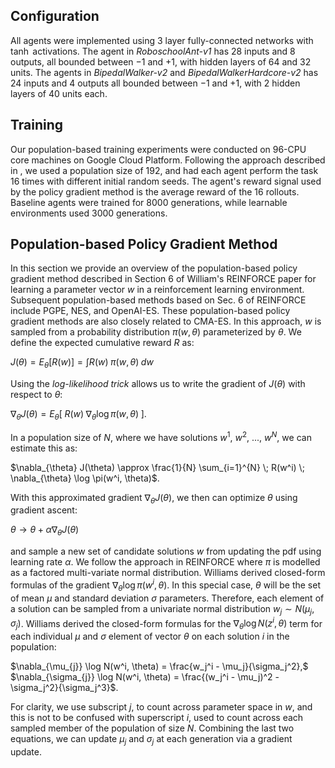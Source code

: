 ## Configuration

All agents were implemented using 3 layer fully-connected networks with $\tanh$ activations. The agent in *RoboschoolAnt-v1* has 28 inputs and 8 outputs, all bounded between $-1$ and $+1$, with hidden layers of 64 and 32 units. The agents in *BipedalWalker-v2* and *BipedalWalkerHardcore-v2* has 24 inputs and 4 outputs all bounded between $-1$ and $+1$, with 2 hidden layers of 40 units each.

## Training

Our population-based training experiments were conducted on 96-CPU core machines on Google Cloud Platform. Following the approach described in <dt-cite key="stablees"></dt-cite>, we used a population size of 192, and had each agent perform the task 16 times with different initial random seeds. The agent's reward signal used by the policy gradient method is the average reward of the 16 rollouts. Baseline agents were trained for 8000 generations, while learnable environments used 3000 generations.

## Population-based Policy Gradient Method

In this section we provide an overview of the population-based policy gradient method described in Section 6 of William's REINFORCE<dt-cite key="williams1992"></dt-cite> paper for learning a parameter vector $w$ in a reinforcement learning environment. Subsequent population-based methods based on Sec. 6 of REINFORCE include PGPE<dt-cite key="pepg"></dt-cite>, NES<dt-cite key="wierstra2008natural"></dt-cite>, and OpenAI-ES<dt-cite key="openai_es"></dt-cite>. These population-based policy gradient methods are also closely related to CMA-ES<dt-cite key="cmaes,akimoto2012theoretical"></dt-cite>. In this approach, $w$ is sampled from a probability distribution $\pi(w, \theta)$ parameterized by $\theta$. We define the expected cumulative reward $R$ as:

$J(\theta) = E_{\theta}[R(w)] = \int R(w) \; \pi(w, \theta) \; dw$

Using the *log-likelihood trick* allows us to write the gradient of $J(\theta)$ with respect to $\theta$:

$\nabla_{\theta} J(\theta) = E_{\theta}[ \; R(w)  \; \nabla_{\theta} \log \pi(w, \theta) \; ]$.

In a population size of $N$, where we have solutions $w^1$, $w^2$, ..., $w^N$, we can estimate this as:

$\nabla_{\theta} J(\theta) \approx \frac{1}{N} \sum_{i=1}^{N} \; R(w^i)  \; \nabla_{\theta} \log \pi(w^i, \theta)$.

With this approximated gradient $\nabla_{\theta} J(\theta)$, we then can optimize $\theta$ using gradient ascent:

$\theta \rightarrow \theta + \alpha \nabla_{\theta} J(\theta)$

and sample a new set of candidate solutions $w$ from updating the pdf using learning rate $\alpha$. We follow the approach in REINFORCE where $\pi$ is modelled as a factored multi-variate normal distribution. Williams derived closed-form formulas of the gradient $\nabla_{\theta} \log \pi(w^i, \theta)$. In this special case, $\theta$ will be the set of mean $\mu$ and standard deviation $\sigma$ parameters. Therefore, each element of a solution can be sampled from a univariate normal distribution $w_j \sim N(\mu_j, \sigma_j)$. Williams derived the closed-form formulas for the $\nabla_{\theta} \log N(z^i, \theta)$ term for each individual $\mu$ and $\sigma$ element of vector $\theta$ on each solution $i$ in the population:

$\nabla_{\mu_{j}} \log N(w^i, \theta) = \frac{w_j^i - \mu_j}{\sigma_j^2},$ $\nabla_{\sigma_{j}} \log N(w^i, \theta) = \frac{(w_j^i - \mu_j)^2 - \sigma_j^2}{\sigma_j^3}$.

For clarity, we use subscript $j$, to count across parameter space in $w$, and this is not to be confused with superscript $i$, used to count across each sampled member of the population of size $N$. Combining the last two equations, we can update $\mu_j$ and $\sigma_j$ at each generation via a gradient update.